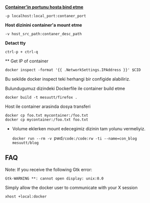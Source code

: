 
**[Container'in portunu hosta bind etme](http://docs.docker.io/en/latest/use/port_redirection/#binding-a-port-to-a-host-interface)**

```
-p localhost:local_port:contaner_port 
```

**Host dizinini container'a mount etme**

```
-v host_src_path:contaner_desc_path
```

**Detact tty**

```
ctrl-p + ctrl-q
```

** Get IP of container

```
docker inspect -format '{{ .NetworkSettings.IPAddress }}' $CID
```

Bu sekilde docker inspect teki herhangi bir configide alabiliriz.

Bulundugumuz dizindeki Dockerfile ile container build etme

```
docker build -t mesuutt/firefox .
```

Host ile container arasinda dosya transferi

```
docker cp foo.txt mycontainer:/foo.txt
docker cp mycontainer:/foo.txt foo.txt

```


- Volume eklerken mount edecegimiz dizinin tam yolunu vermeliyiz.

    `docker run --rm -v `pwd`/code:/code:rw -ti --name=con_blog mesuutt/blog`

FAQ
---
Note: If you receive the following Gtk error:
```
Gtk-WARNING **: cannot open display: unix:0.0
```
Simply allow the docker user to communicate with your X session
```
xhost +local:docker
```

